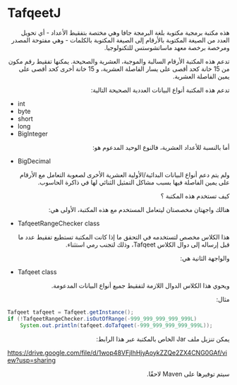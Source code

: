 # TafqeetJ

<p dir='rtl' align='right'>
هذه مكتبة برمجية مكتوبة بلغة البرمجة جافا وهي مختصة بتفقيط الأعداد - أي تحويل العدد من الصيغة المكتوبة بالأرقام إلى الصيغة المكتوبة بالكلمات - وهي مفتوحة المصدر ومرخصة برخصة معهد ماساتشوستس للتكنولوجيا.
</p>

<p dir='rtl' align='right'>
تدعم هذه المكتبة الأرقام السالبة والموجبة، العشرية والصحيحة. يمكنها تفقيط رقم مكون من 15 خانة كحد أقصى على يسار الفاصلة العشرية، و 15 خانة أخرى كحد أقصى على يمين الفاصلة العشرية.
</p>

<p dir='rtl' align='right'>
تدعم هذه المكتبة أنواع البيانات العددية الصحيحة التالية:
</p>

- int
- byte
- short
- long
- BigInteger

<p dir='rtl' align='right'>
أما بالنسبة للأعداد العشرية، فالنوع الوحيد المدعوم هو:
</p>

- BigDecimal

<p dir='rtl' align='right'>
ولم يتم دعم أنواع البيانات البدائية/الأولية العشرية الأخرى لصعوبة التعامل مع الأرقام على يمين الفاصلة فيها بسبب مشاكل التمثيل الثنائي لها في ذاكرة الحاسوب.
</p>

<p dir='rtl' align='right'>
كيف تستخدم هذه المكتبة ؟
</p>

<p dir='rtl' align='right'>
هنالك واجهتان مخصصتان ليتعامل المستخدم مع هذه المكتبة، الأولى هي:
</p>

- TafqeetRangeChecker class

<p dir='rtl' align='right'>
هذا الكلاس مخصص لتستخدمه في التحقق ما إذا كانت المكتبة تستطيع تفقيط عدد ما قبل إرساله إلى دوال الكلاس Tafqeet، وذلك لتجنب رمي استثناء.
</p>

<p dir='rtl' align='right'>
والواجهة الثانية هي:
</p>

- Tafqeet class

<p dir='rtl' align='right'>
ويحوي هذا الكلاس الدوال اللازمة لتفقيط جميع أنواع البيانات المدعومة.
</p>

<p dir='rtl' align='right'>
مثال:
</p>

```java
Tafqeet tafqeet = Tafqeet.getInstance();
if (!TafqeetRangeChecker.isOutOfRange(-999_999_999_999_999L)
    System.out.println(tafqeet.doTafqeet(-999_999_999_999_999L));
```

<p dir='rtl' align='right'>
يمكن تنزيل ملف Jar الخاص بالمكتبة عبر هذا الرابط:
</p>


https://drive.google.com/file/d/1wop48VFjIhHjyAoykZZQe2ZX4CNG0GAf/view?usp=sharing

<p dir='rtl' align='right'>
سيتم توفيرها على Maven لاحقًا.
</p>
